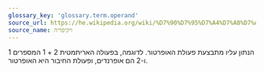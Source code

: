 ```yaml
---
glossary_key: 'glossary.term.operand'
source_url: https://he.wikipedia.org/wiki/%D7%90%D7%95%D7%A4%D7%A8%D7%A0%D7%93
source_name: ויקיפדיה
---
```


הנתון עליו מתבצעת פעולת האופרטור. לדוגמה, בפעולה האריתמטית 2 + 1 המספרים 1 ו-2 הם אופרנדים, ופעולת החיבור היא האופרטור.
